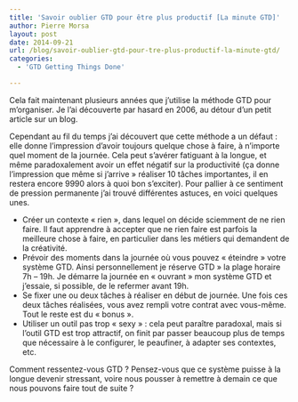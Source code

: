 ```yaml
---
title: 'Savoir oublier GTD pour être plus productif [La minute GTD]'
author: Pierre Morsa
layout: post
date: 2014-09-21
url: /blog/savoir-oublier-gtd-pour-tre-plus-productif-la-minute-gtd/
categories:
  - 'GTD Getting Things Done'

---
```

Cela fait maintenant plusieurs années que j’utilise la méthode GTD pour m’organiser. Je l’ai découverte par hasard en 2006, au détour d’un petit article sur un blog.

Cependant au fil du temps j’ai découvert que cette méthode a un défaut : elle donne l’impression d’avoir toujours quelque chose à faire, à n’importe quel moment de la journée. Cela peut s’avérer fatiguant à la longue, et même paradoxalement avoir un effet négatif sur la productivité (ça donne l’impression que même si j’arrive » réaliser 10 tâches importantes, il en restera encore 9990 alors à quoi bon s’exciter). Pour pallier à ce sentiment de pression permanente j’ai trouvé différentes astuces, en voici quelques unes.

* Créer un contexte « rien », dans lequel on décide sciemment de ne rien faire. Il faut apprendre à accepter que ne rien faire est parfois la meilleure chose à faire, en particulier dans les métiers qui demandent de la créativité.
* Prévoir des moments dans la journée où vous pouvez « éteindre » votre système GTD. Ainsi personnellement je réserve GTD » la plage horaire 7h – 19h. Je démarre la journée en « ouvrant » mon système GTD et j’essaie, si possible, de le refermer avant 19h.
* Se fixer une ou deux tâches à réaliser en début de journée. Une fois ces deux tâches réalisées, vous avez rempli votre contrat avec vous-même. Tout le reste est du « bonus ».
* Utiliser un outil pas trop « sexy » : cela peut paraître paradoxal, mais si l’outil GTD est trop attractif, on finit par passer beaucoup plus de temps que nécessaire à le configurer, le peaufiner, à adapter ses contextes, etc.

Comment ressentez-vous GTD ? Pensez-vous que ce système puisse à la longue devenir stressant, voire nous pousser à remettre à demain ce que nous pouvons faire tout de suite ?
